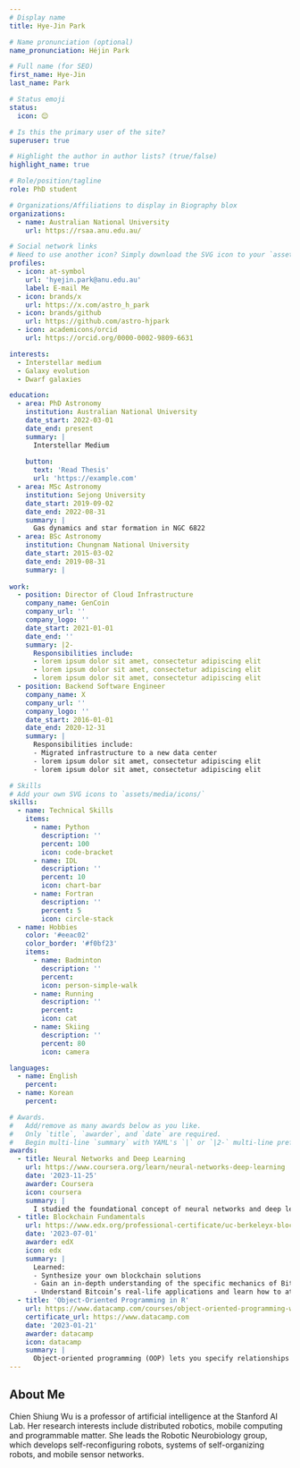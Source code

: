 ```yaml
---
# Display name
title: Hye-Jin Park

# Name pronunciation (optional)
name_pronunciation: Héjin Park

# Full name (for SEO)
first_name: Hye-Jin
last_name: Park

# Status emoji
status: 
  icon: 😌

# Is this the primary user of the site?
superuser: true

# Highlight the author in author lists? (true/false)
highlight_name: true

# Role/position/tagline
role: PhD student

# Organizations/Affiliations to display in Biography blox
organizations:
  - name: Australian National University
    url: https://rsaa.anu.edu.au/

# Social network links
# Need to use another icon? Simply download the SVG icon to your `assets/media/icons/` folder.
profiles:
  - icon: at-symbol
    url: 'hyejin.park@anu.edu.au'
    label: E-mail Me
  - icon: brands/x
    url: https://x.com/astro_h_park
  - icon: brands/github
    url: https://github.com/astro-hjpark
  - icon: academicons/orcid
    url: https://orcid.org/0000-0002-9809-6631

interests:
  - Interstellar medium
  - Galaxy evolution
  - Dwarf galaxies

education:
  - area: PhD Astronomy
    institution: Australian National University
    date_start: 2022-03-01
    date_end: present
    summary: |
      Interstellar Medium
      
    button:
      text: 'Read Thesis'
      url: 'https://example.com'
  - area: MSc Astronomy
    institution: Sejong University
    date_start: 2019-09-02
    date_end: 2022-08-31
    summary: |
      Gas dynamics and star formation in NGC 6822
  - area: BSc Astronomy
    institution: Chungnam National University
    date_start: 2015-03-02
    date_end: 2019-08-31
    summary: |
      
work:
  - position: Director of Cloud Infrastructure
    company_name: GenCoin
    company_url: ''
    company_logo: ''
    date_start: 2021-01-01
    date_end: ''
    summary: |2-
      Responsibilities include:
      - lorem ipsum dolor sit amet, consectetur adipiscing elit
      - lorem ipsum dolor sit amet, consectetur adipiscing elit
      - lorem ipsum dolor sit amet, consectetur adipiscing elit
  - position: Backend Software Engineer
    company_name: X
    company_url: ''
    company_logo: ''
    date_start: 2016-01-01
    date_end: 2020-12-31
    summary: |
      Responsibilities include:
      - Migrated infrastructure to a new data center
      - lorem ipsum dolor sit amet, consectetur adipiscing elit
      - lorem ipsum dolor sit amet, consectetur adipiscing elit

# Skills
# Add your own SVG icons to `assets/media/icons/`
skills:
  - name: Technical Skills
    items:
      - name: Python
        description: ''
        percent: 100
        icon: code-bracket
      - name: IDL
        description: ''
        percent: 10
        icon: chart-bar
      - name: Fortran
        description: ''
        percent: 5
        icon: circle-stack
  - name: Hobbies
    color: '#eeac02'
    color_border: '#f0bf23'
    items:
      - name: Badminton
        description: ''
        percent: 
        icon: person-simple-walk
      - name: Running
        description: ''
        percent: 
        icon: cat
      - name: Skiing
        description: ''
        percent: 80
        icon: camera

languages:
  - name: English
    percent: 
  - name: Korean
    percent: 

# Awards.
#   Add/remove as many awards below as you like.
#   Only `title`, `awarder`, and `date` are required.
#   Begin multi-line `summary` with YAML's `|` or `|2-` multi-line prefix and indent 2 spaces below.
awards:
  - title: Neural Networks and Deep Learning
    url: https://www.coursera.org/learn/neural-networks-deep-learning
    date: '2023-11-25'
    awarder: Coursera
    icon: coursera
    summary: |
      I studied the foundational concept of neural networks and deep learning. By the end, I was familiar with the significant technological trends driving the rise of deep learning; build, train, and apply fully connected deep neural networks; implement efficient (vectorized) neural networks; identify key parameters in a neural network’s architecture; and apply deep learning to your own applications.
  - title: Blockchain Fundamentals
    url: https://www.edx.org/professional-certificate/uc-berkeleyx-blockchain-fundamentals
    date: '2023-07-01'
    awarder: edX
    icon: edx
    summary: |
      Learned:
      - Synthesize your own blockchain solutions
      - Gain an in-depth understanding of the specific mechanics of Bitcoin
      - Understand Bitcoin’s real-life applications and learn how to attack and destroy Bitcoin, Ethereum, smart contracts and Dapps, and alternatives to Bitcoin’s Proof-of-Work consensus algorithm
  - title: 'Object-Oriented Programming in R'
    url: https://www.datacamp.com/courses/object-oriented-programming-with-s3-and-r6-in-r
    certificate_url: https://www.datacamp.com
    date: '2023-01-21'
    awarder: datacamp
    icon: datacamp
    summary: |
      Object-oriented programming (OOP) lets you specify relationships between functions and the objects that they can act on, helping you manage complexity in your code. This is an intermediate level course, providing an introduction to OOP, using the S3 and R6 systems. S3 is a great day-to-day R programming tool that simplifies some of the functions that you write. R6 is especially useful for industry-specific analyses, working with web APIs, and building GUIs.
---
```


## About Me

Chien Shiung Wu is a professor of artificial intelligence at the Stanford AI Lab. Her research interests include distributed robotics, mobile computing and programmable matter. She leads the Robotic Neurobiology group, which develops self-reconfiguring robots, systems of self-organizing robots, and mobile sensor networks.
